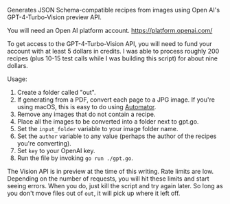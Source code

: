 Generates JSON Schema-compatible recipes from images using Open AI's
GPT-4-Turbo-Vision preview API.

You will need an Open AI platform account.
https://platform.openai.com/

To get access to the GPT-4-Turbo-Vision API, you will need to fund your
account with at least 5 dollars in credits. I was able to process roughly 200
recipes (plus 10-15 test calls while I was building this script) for about
nine dollars.

Usage:
1. Create a folder called "out".
2. If generating from a PDF, convert each page to a JPG image. If you're
   using macOS, this is easy to do using [Automator](https://discussions.apple.com/thread/3311405).
3. Remove any images that do not contain a recipe.
4. Place all the images to be converted into a folder next to gpt.go.
5. Set the `input_folder` variable to your image folder name.
6. Set the `author` variable to any value (perhaps the author of the recipes
   you're converting).
7. Set `key` to your OpenAI key.
8. Run the file by invoking `go run ./gpt.go`.

The Vision API is in preview at the time of this writing. Rate limits are
low. Depending on the number of requests, you will hit these limits and start
seeing errors. When you do, just kill the script and try again later. So long
as you don't move files out of `out`, it will pick up where it left off.